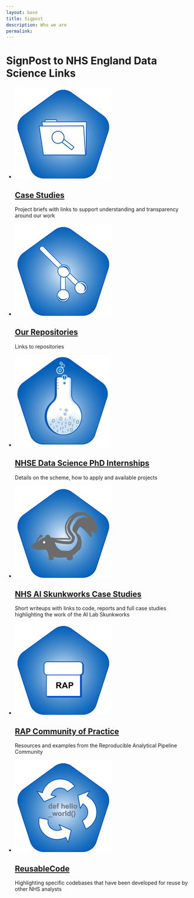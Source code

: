 ```yaml
---
layout: base 
title: Sigpost
description: Who we are
permalink: 
---
```


<div class="page-title">
  <h1>SignPost to NHS England Data Science Links</h1>
   
</div>
<ul class="nhsuk-grid-row nhsuk-card-group">
   <li class="nhsuk-grid-column-one-third nhsuk-card-group__item">
    <div class="nhsuk-card nhsuk-card--clickable">
      <img class="nhsuk-card__img" src="assets/img/CaseStudies.png" alt="teaser" height="250" />
      <div class="nhsuk-card__content">
        <h2 class="nhsuk-card__heading nhsuk-heading-m">
          <a class="nhsuk-card__link" href="https://nhsengland.github.io/DataScience-CaseStudies">Case Studies</a>
        </h2>
        <p class="nhsuk-card__description">Project briefs with links to support understanding and transparency around our work</p>
      </div>
    </div>
  </li>
   <li class="nhsuk-grid-column-one-third nhsuk-card-group__item">
    <div class="nhsuk-card nhsuk-card--clickable">
      <img class="nhsuk-card__img" src="assets/img/repositories.png" alt="teaser"  height="250"/>
      <div class="nhsuk-card__content">
        <h2 class="nhsuk-card__heading nhsuk-heading-m">
          <a class="nhsuk-card__link" href="https://github.com/NHSDigital/data-analytics-services">Our Repositories</a>
        </h2>
        <p class="nhsuk-card__description">Links to repositories</p>
      </div>
    </div>
  </li>
   <li class="nhsuk-grid-column-one-third nhsuk-card-group__item">
    <div class="nhsuk-card nhsuk-card--clickable">
      <img class="nhsuk-card__img" src="assets/img/data_science_badge_L.png" alt="teaser"  height="250"/>
      <div class="nhsuk-card__content">
        <h2 class="nhsuk-card__heading nhsuk-heading-m">
          <a class="nhsuk-card__link" href="https://nhsx.github.io/nhsx-internship-projects/">NHSE Data Science PhD Internships</a>
        </h2>
        <p class="nhsuk-card__description">Details on the scheme, how to apply and available projects</p>
      </div>
    </div>
  </li>
  
</ul>

<ul class="nhsuk-grid-row nhsuk-card-group">
   <li class="nhsuk-grid-column-one-third nhsuk-card-group__item">
    <div class="nhsuk-card nhsuk-card--clickable">
      <img class="nhsuk-card__img" src="assets/img/skunkworks.png" alt="teaser"  height="250"/>
      <div class="nhsuk-card__content">
        <h2 class="nhsuk-card__heading nhsuk-heading-m">
          <a class="nhsuk-card__link" href="https://nhsx.github.io/skunkworks/">NHS AI Skunkworks Case Studies</a>
        </h2>
        <p class="nhsuk-card__description">Short writeups with links to code, reports and full case studies highlighting the work of the AI Lab Skunkworks</p>
      </div>
    </div>
  </li>
   <li class="nhsuk-grid-column-one-third nhsuk-card-group__item">
    <div class="nhsuk-card nhsuk-card--clickable">
      <img class="nhsuk-card__img" src="assets/img/RAP.png" alt="teaser"  height="250"/>
      <div class="nhsuk-card__content">
        <h2 class="nhsuk-card__heading nhsuk-heading-m">
          <a class="nhsuk-card__link" href="https://nhsdigital.github.io/rap-community-of-practice/">RAP Community of Practice</a>
        </h2>
        <p class="nhsuk-card__description">Resources and examples from the Reproducible Analytical Pipeline Community</p>
      </div>
    </div>
  </li>
   <li class="nhsuk-grid-column-one-third nhsuk-card-group__item">
    <div class="nhsuk-card nhsuk-card--clickable">
      <img class="nhsuk-card__img" src="assets/img/ReusableCode.png" alt="teaser"  height="250"/>
      <div class="nhsuk-card__content">
        <h2 class="nhsuk-card__heading nhsuk-heading-m">
          <a class="nhsuk-card__link" href="https://nhsengland.github.io/DataScience-ReusableCode/">ReusableCode</a>
        </h2>
        <p class="nhsuk-card__description">Highlighting specific codebases that have been developed for reuse by other NHS analysts</p>
      </div>
    </div>
  </li>
  
</ul>
